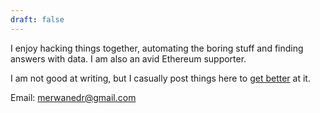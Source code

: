 ```yaml
---
draft: false
---
```


I enjoy hacking things together, automating the boring stuff and finding answers with data. I am also an avid Ethereum supporter.

I am not good at writing, but I casually post things here to [get better](http://www.paulgraham.com/writing44.html) at it.

Email: [merwanedr@gmail.com](mailto:merwanedr@gmail.com)
